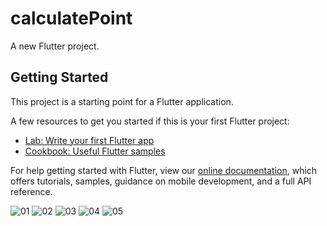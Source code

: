 # calculatePoint

A new Flutter project.

## Getting Started

This project is a starting point for a Flutter application.

A few resources to get you started if this is your first Flutter project:

- [Lab: Write your first Flutter app](https://flutter.dev/docs/get-started/codelab)
- [Cookbook: Useful Flutter samples](https://flutter.dev/docs/cookbook)

For help getting started with Flutter, view our
[online documentation](https://flutter.dev/docs), which offers tutorials,
samples, guidance on mobile development, and a full API reference.

![01](https://github.com/oguncan/FlutterCalculateAverage/blob/master/CalculatePoint/01.png)
![02](https://github.com/oguncan/FlutterCalculateAverage/blob/master/CalculatePoint/02.png)
![03](https://github.com/oguncan/FlutterCalculateAverage/blob/master/CalculatePoint/03.png)
![04](https://github.com/oguncan/FlutterCalculateAverage/blob/master/CalculatePoint/04.png)
![05](https://github.com/oguncan/FlutterCalculateAverage/blob/master/CalculatePoint/05.png)
